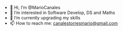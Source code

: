 - 👋 Hi, I’m @MarioCanales
- 👀 I’m interested in Software Develop, DS and Maths
- 🌱 I’m currently upgrading my skills
- 📫 How to reach me: canalestorresmario@gmail.com

<!---
MarioCanales/MarioCanales is a ✨ special ✨ repository because its `README.md` (this file) appears on your GitHub profile.
You can click the Preview link to take a look at your changes.
--->
